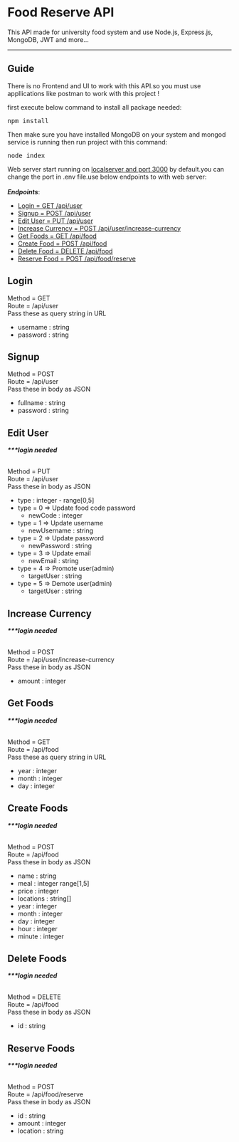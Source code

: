 <h1>Food Reserve API</h1>
<p>This API made for university food system and use Node.js, Express.js, MongoDB, JWT and more... </p><hr/>
<h2>Guide</h2>
<p>There is no Frontend and UI to work with this API.so you must use appllications like postman to work with this project !</p>
first execute below command to install all package needed:<br/>
<pre>npm install</pre>
Then make sure you have installed MongoDB on your system and mongod service is running then run project with this command:<br/>
<pre>node index</pre>
Web server start running on <a href="http://localhost:3000">localserver and port 3000</a> by default.you can change the port in .env file.use below endpoints to  with web server:<br/> <br/>
<b><i>Endpoints</i></b>:
<ul>
    <li><a href="#login">Login = GET /api/user</a></li>
    <li><a href="#signup">Signup = POST /api/user</a></li>
    <li><a href="#edit">Edit User = PUT /api/user</a></li>
    <li><a href="#increase-currency">Increase Currency = POST /api/user/increase-currency</a></li>
    <li><a href="#getFoods">Get Foods = GET /api/food</a></li>
    <li><a href="#createFood">Create Food = POST /api/food</a></li>
    <li><a href="#deleteFood">Delete Food = DELETE /api/food</a></li>
    <li><a href="#reserveFood">Reserve Food = POST /api/food/reserve</a></li>
</ul>

<section id="login">
<h1>Login</h1>
<p>Method = GET<br/>Route = /api/user<br/>Pass these as query string in URL</p>
    <ul>
        <li>username : string</li>
        <li>password : string</li>
    </ul>
</section>

<section id="signup">
<h1>Signup</h1>
<p>Method = POST<br/>Route = /api/user<br/>Pass these in body as JSON</p>
    <ul>
        <li>fullname : string</li>
        <li>password : string</li>
    </ul>
</section>

<section id="edit">
<h1>Edit User</h1>
<i><b>***login needed</b></i><br/><br/>
<p>Method = PUT<br/>Route = /api/user<br/>Pass these in body as JSON</p>
    <ul>
    <li>type : integer - range[0,5]</li>
    <li>type = 0 => Update food code password
        <ul>
            <li>newCode : integer</li>
        </ul>
    </li>
    <li>type = 1 => Update username
        <ul>
            <li>newUsername : string</li>
        </ul>
    </li>
    <li>type = 2 => Update password
        <ul>
            <li>newPassword : string</li>
        </ul>
    </li>
    <li>type = 3 => Update email
        <ul>
            <li>newEmail : string</li>
        </ul>
    </li>
    <li>type = 4 => Promote user(admin)
        <ul>
            <li>targetUser : string</li>
        </ul>
    </li>
    <li>type = 5 => Demote user(admin)
        <ul>
            <li>targetUser : string</li>
        </ul>
    </li>
    </ul>
</section>

<section id="increase-currency">
<h1>Increase Currency</h1>
<i><b>***login needed</b></i><br/><br/>
<p>Method = POST<br/>Route = /api/user/increase-currency<br/>Pass these in body as JSON</p>
    <ul>
        <li>amount : integer</li>
    </ul>
</section>

<section id="getFoods">
<h1>Get Foods</h1>
<i><b>***login needed</b></i><br/><br/>
<p>Method = GET<br/>Route = /api/food<br/>Pass these as query string in URL</p>
    <ul>
        <li>year : integer</li>
        <li>month : integer</li>
        <li>day : integer</li>
    </ul>
</section>

<section id="createFood">
<h1>Create Foods</h1>
<i><b>***login needed</b></i><br/><br/>
<p>Method = POST<br/>Route = /api/food<br/>Pass these in body as JSON</p>
    <ul>
        <li>name : string</li>
        <li>meal : integer range[1,5]</li>
        <li>price : integer</li>
        <li>locations : string[]</li>
        <li>year : integer</li>
        <li>month : integer</li>
        <li>day : integer</li>
        <li>hour : integer</li>
        <li>minute : integer</li>
    </ul>
</section>

<section id="deleteFood">
<h1>Delete Foods</h1>
<i><b>***login needed</b></i><br/><br/>
<p>Method = DELETE<br/>Route = /api/food<br/>Pass these in body as JSON</p>
    <ul>
        <li>id : string</li>
    </ul>
</section>

<section id="reserveFood">
<h1>Reserve Foods</h1>
<i><b>***login needed</b></i><br/><br/>
<p>Method = POST<br/>Route = /api/food/reserve<br/>Pass these in body as JSON</p>
    <ul>
        <li>id : string</li>
        <li>amount : integer</li>
        <li>location : string</li>
    </ul>
</section>